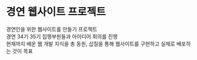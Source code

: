 # 경연 웹사이트 프로젝트
경연인을 위한 웹사이트를 만들기 프로젝트<br>
경연 34기 35기 집행부원들과 아이디어 회의를 진행<br>
현재까지 배운 웹 개발 지식을 총 동원, 삽질을 통해 웹사이트를 구현하고 실제로 배포하는 것이 목표